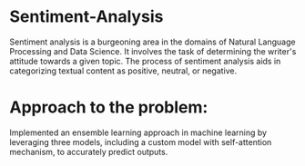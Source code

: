 # Sentiment-Analysis

Sentiment analysis is a burgeoning area in the domains of Natural Language Processing and Data Science. It involves the task of determining the writer's attitude towards a given topic. The process of sentiment analysis aids in categorizing textual content as positive, neutral, or negative.

# Approach to the problem:

Implemented an ensemble learning approach in machine learning by leveraging three models, including a custom model with self-attention mechanism, to accurately predict outputs.


